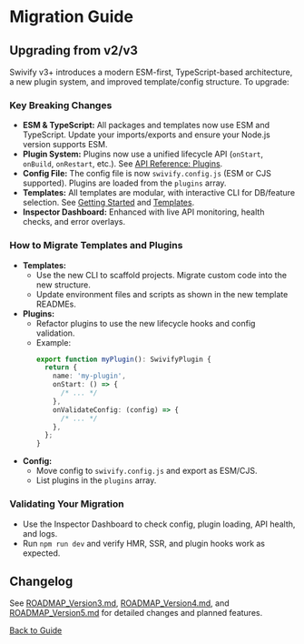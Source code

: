 # Migration Guide

## Upgrading from v2/v3

Swivify v3+ introduces a modern ESM-first, TypeScript-based architecture, a new plugin system, and improved template/config structure. To upgrade:

### Key Breaking Changes

- **ESM & TypeScript:** All packages and templates now use ESM and TypeScript. Update your imports/exports and ensure your Node.js version supports ESM.
- **Plugin System:** Plugins now use a unified lifecycle API (`onStart`, `onBuild`, `onRestart`, etc.). See [API Reference: Plugins](/api/plugins).
- **Config File:** The config file is now `swivify.config.js` (ESM or CJS supported). Plugins are loaded from the `plugins` array.
- **Templates:** All templates are modular, with interactive CLI for DB/feature selection. See [Getting Started](/guide/) and [Templates](/api/templates).
- **Inspector Dashboard:** Enhanced with live API monitoring, health checks, and error overlays.

### How to Migrate Templates and Plugins

- **Templates:**
  - Use the new CLI to scaffold projects. Migrate custom code into the new structure.
  - Update environment files and scripts as shown in the new template READMEs.
- **Plugins:**
  - Refactor plugins to use the new lifecycle hooks and config validation.
  - Example:
    ```ts
    export function myPlugin(): SwivifyPlugin {
      return {
        name: 'my-plugin',
        onStart: () => {
          /* ... */
        },
        onValidateConfig: (config) => {
          /* ... */
        },
      };
    }
    ```
- **Config:**
  - Move config to `swivify.config.js` and export as ESM/CJS.
  - List plugins in the `plugins` array.

### Validating Your Migration

- Use the Inspector Dashboard to check config, plugin loading, API health, and logs.
- Run `npm run dev` and verify HMR, SSR, and plugin hooks work as expected.

## Changelog

See [ROADMAP_Version3.md](/ROADMAP_Version3.md), [ROADMAP_Version4.md](/ROADMAP_Version4.md), and [ROADMAP_Version5.md](/ROADMAP_Version5.md) for detailed changes and planned features.

[Back to Guide](./)
